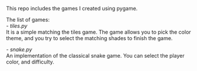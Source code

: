 This repo includes the games I created using pygame. 

The list of games:  
_- tiles.py_  
  It is a simple matching the tiles game. The game allows you to pick the color theme, and you try to select the matching shades to finish the game.

_- snake.py_  
An implementation of the classical snake game. You can select the player color, and difficulty.
